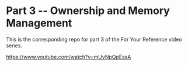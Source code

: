 # Part 3 -- Ownership and Memory Management
This is the corresponding repo for part 3 of the For Your Reference video series.

https://www.youtube.com/watch?v=mUvNpQpEssA
